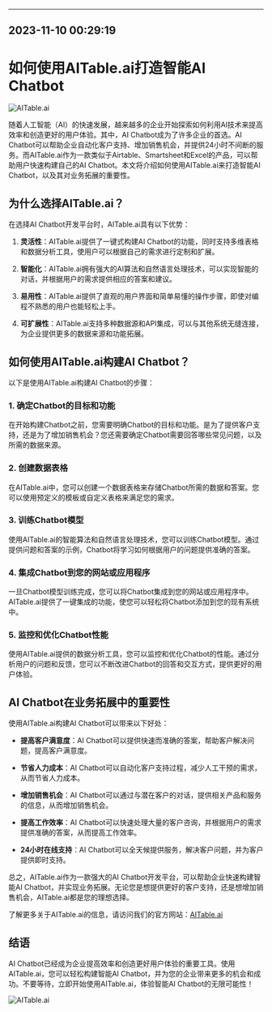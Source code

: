 

---------------------------------------------
2023-11-10 00:29:19
---------------------------------------------

# 如何使用AITable.ai打造智能AI Chatbot

![AITable.ai](https://www.aitable.ai/images/logo.png)

随着人工智能（AI）的快速发展，越来越多的企业开始探索如何利用AI技术来提高效率和创造更好的用户体验。其中，AI Chatbot成为了许多企业的首选。AI Chatbot可以帮助企业自动化客户支持、增加销售机会，并提供24小时不间断的服务。而AITable.ai作为一款类似于Airtable、Smartsheet和Excel的产品，可以帮助用户快速构建自己的AI Chatbot。本文将介绍如何使用AITable.ai来打造智能AI Chatbot，以及其对业务拓展的重要性。

## 为什么选择AITable.ai？

在选择AI Chatbot开发平台时，AITable.ai具有以下优势：

1. **灵活性**：AITable.ai提供了一键式构建AI Chatbot的功能，同时支持多维表格和数据分析工具，使用户可以根据自己的需求进行定制和扩展。

2. **智能化**：AITable.ai拥有强大的AI算法和自然语言处理技术，可以实现智能的对话，并根据用户的需求提供相应的答案和建议。

3. **易用性**：AITable.ai提供了直观的用户界面和简单易懂的操作步骤，即使对编程不熟悉的用户也能轻松上手。

4. **可扩展性**：AITable.ai支持多种数据源和API集成，可以与其他系统无缝连接，为企业提供更多的数据来源和功能拓展。

## 如何使用AITable.ai构建AI Chatbot？

以下是使用AITable.ai构建AI Chatbot的步骤：

### 1. 确定Chatbot的目标和功能

在开始构建Chatbot之前，您需要明确Chatbot的目标和功能。是为了提供客户支持，还是为了增加销售机会？您还需要确定Chatbot需要回答哪些常见问题，以及所需的数据来源。

### 2. 创建数据表格

在AITable.ai中，您可以创建一个数据表格来存储Chatbot所需的数据和答案。您可以使用预定义的模板或自定义表格来满足您的需求。

### 3. 训练Chatbot模型

使用AITable.ai的智能算法和自然语言处理技术，您可以训练Chatbot模型。通过提供问题和答案的示例，Chatbot将学习如何根据用户的问题提供准确的答案。

### 4. 集成Chatbot到您的网站或应用程序

一旦Chatbot模型训练完成，您可以将Chatbot集成到您的网站或应用程序中。AITable.ai提供了一键集成的功能，使您可以轻松将Chatbot添加到您的现有系统中。

### 5. 监控和优化Chatbot性能

使用AITable.ai提供的数据分析工具，您可以监控和优化Chatbot的性能。通过分析用户的问题和反馈，您可以不断改进Chatbot的回答和交互方式，提供更好的用户体验。

## AI Chatbot在业务拓展中的重要性

使用AITable.ai构建AI Chatbot可以带来以下好处：

- **提高客户满意度**：AI Chatbot可以提供快速而准确的答案，帮助客户解决问题，提高客户满意度。

- **节省人力成本**：AI Chatbot可以自动化客户支持过程，减少人工干预的需求，从而节省人力成本。

- **增加销售机会**：AI Chatbot可以通过与潜在客户的对话，提供相关产品和服务的信息，从而增加销售机会。

- **提高工作效率**：AI Chatbot可以快速处理大量的客户咨询，并根据用户的需求提供准确的答案，从而提高工作效率。

- **24小时在线支持**：AI Chatbot可以全天候提供服务，解决客户问题，并为客户提供即时支持。

总之，AITable.ai作为一款强大的AI Chatbot开发平台，可以帮助企业快速构建智能AI Chatbot，并实现业务拓展。无论您是想提供更好的客户支持，还是想增加销售机会，AITable.ai都是您的理想选择。

了解更多关于AITable.ai的信息，请访问我们的官方网站：[AITable.ai](https://www.aitable.ai)

## 结语

AI Chatbot已经成为企业提高效率和创造更好用户体验的重要工具。使用AITable.ai，您可以轻松构建智能AI Chatbot，并为您的企业带来更多的机会和成功。不要等待，立即开始使用AITable.ai，体验智能AI Chatbot的无限可能性！

![AITable.ai](https://www.aitable.ai/images/logo.png)
